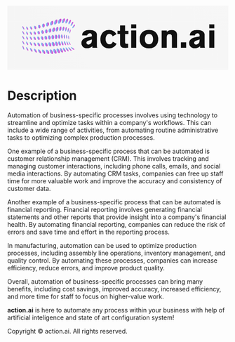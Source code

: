 ![logo](./logo.png)

# Description
Automation of business-specific processes involves using technology to streamline and optimize tasks within a company's workflows. This can include a wide range of activities, from automating routine administrative tasks to optimizing complex production processes.

One example of a business-specific process that can be automated is customer relationship management (CRM). This involves tracking and managing customer interactions, including phone calls, emails, and social media interactions. By automating CRM tasks, companies can free up staff time for more valuable work and improve the accuracy and consistency of customer data.

Another example of a business-specific process that can be automated is financial reporting. Financial reporting involves generating financial statements and other reports that provide insight into a company's financial health. By automating financial reporting, companies can reduce the risk of errors and save time and effort in the reporting process.

In manufacturing, automation can be used to optimize production processes, including assembly line operations, inventory management, and quality control. By automating these processes, companies can increase efficiency, reduce errors, and improve product quality.

Overall, automation of business-specific processes can bring many benefits, including cost savings, improved accuracy, increased efficiency, and more time for staff to focus on higher-value work.

**action.ai** is here to automate any process within your business with help of artificial inteligence and state of art configuration system!

Copyright © action.ai. All rights reserved.




